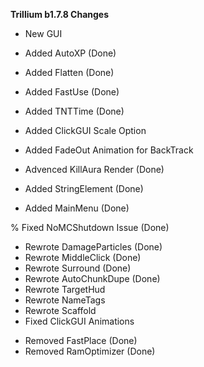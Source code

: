 **Trillium b1.7.8 Changes**
+ New GUI
+ Added AutoXP (Done)
+ Added Flatten (Done)
+ Added FastUse (Done)
+ Added TNTTime (Done)
+ Added ClickGUI Scale Option
+ Added FadeOut Animation for BackTrack
+ Advenced KillAura Render (Done)

+ Added StringElement (Done)
+ Added MainMenu (Done)

% Fixed NoMCShutdown Issue (Done)

* Rewrote DamageParticles (Done)
* Rewrote MiddleClick (Done)
* Rewrote Surround (Done)
* Rewrote AutoChunkDupe (Done)
* Rewrote TargetHud
* Rewrote NameTags
* Rewrote Scaffold
* Fixed ClickGUI Animations

- Removed FastPlace (Done)
- Removed RamOptimizer (Done)
